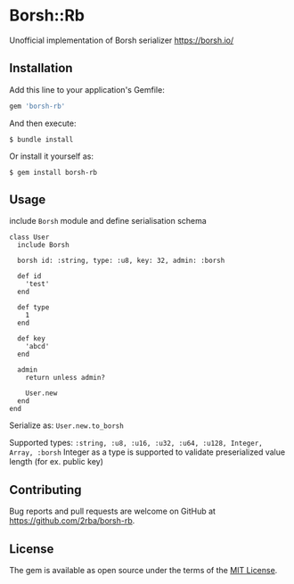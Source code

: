 # Borsh::Rb

Unofficial implementation of Borsh serializer https://borsh.io/

## Installation

Add this line to your application's Gemfile:

```ruby
gem 'borsh-rb'
```

And then execute:

    $ bundle install

Or install it yourself as:

    $ gem install borsh-rb

## Usage

include `Borsh` module and define serialisation schema 

```
class User
  include Borsh
  
  borsh id: :string, type: :u8, key: 32, admin: :borsh
  
  def id
    'test'
  end
  
  def type
    1
  end
  
  def key
    'abcd'
  end
  
  admin
    return unless admin?
    
    User.new
  end  
end
```

Serialize as: `User.new.to_borsh`

Supported types: `:string, :u8, :u16, :u32, :u64, :u128, Integer, Array, :borsh`
Integer as a type is supported to validate preserialized value length (for ex. public key)

## Contributing

Bug reports and pull requests are welcome on GitHub at https://github.com/2rba/borsh-rb.

## License

The gem is available as open source under the terms of the [MIT License](https://opensource.org/licenses/MIT).
